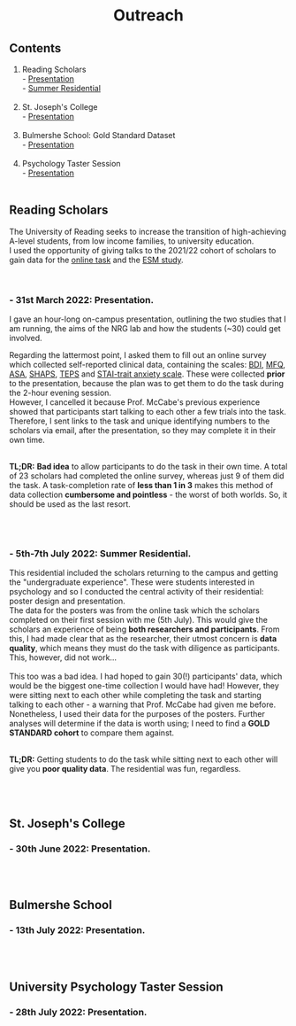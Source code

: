 <h1 align="center"> Outreach </h1>

## Contents
1. Reading Scholars<br> - [Presentation](outreach.md#--31st-march-2022-presentation)<br> - [Summer Residential](outreach.md#--5th-7th-july-2022-summer-residential)<br><br>
2. St. Joseph's College<br> - [Presentation](outreach.md#--30th-june-2022-presentation)<br><br>
3. Bulmershe School: Gold Standard Dataset<br> - [Presentation](outreach.md#--13th-july-2022-presentation)<br><br>
4. Psychology Taster Session<br> - [Presentation](outreach.md#--28th-july-2022-presentation)<br><br>


## Reading Scholars
The University of Reading seeks to increase the transition of high-achieving A-level students, from low income families, to university education.<br>
I used the opportunity of giving talks to the 2021/22 cohort of scholars to gain data for the [online task](task.md) and the [ESM study](esm1.md). 

<br>

### - 31st March 2022: Presentation.
I gave an hour-long on-campus presentation, outlining the two studies that I am running, the aims of the NRG lab and how the students (~30) could get involved.
<br>

Regarding the lattermost point, I asked them to fill out an online survey which collected self-reported clinical data, containing the scales: <a href="https://www.ismanet.org/doctoryourspirit/pdfs/Beck-Depression-Inventory-BDI.pdf" target="blank_">BDI</a>, <a href="https://devepi.duhs.duke.edu/files/2018/03/MFQ-Adult-Self-Report-Long.pdf" target="blank_">MFQ</a>, <a href="https://psycnet.apa.org/record/2021-31031-001" target="blank_">ASA</a>, <a href="https://www.ncbi.nlm.nih.gov/pmc/articles/PMC2957191/" target="blank_">SHAPS</a>, <a href="http://citeseerx.ist.psu.edu/viewdoc/download?doi=10.1.1.379.8517&rep=rep1&type=pdf" target="blank_">TEPS</a> and <a href="https://oml.eular.org/sysModules/obxOML/docs/id_150/State-Trait-Anxiety-Inventory.pdf" target="blank_">STAI-trait anxiety scale</a>. These were collected **prior** to the presentation, because the plan was to get them to do the task during the 2-hour evening session. 
<br>
However, I cancelled it because Prof. McCabe's previous experience showed that participants start talking to each other a few trials into the task. Therefore, I sent links to the task and unique identifying numbers to the scholars via email, after the presentation, so they may complete it in their own time.
<br>
<br>

**TL;DR:** **Bad idea** to allow participants to do the task in their own time. A total of 23 scholars had completed the online survey, whereas just 9 of them did the task. A task-completion rate of **less than 1 in 3** makes this method of data collection **cumbersome and pointless** - the worst of both worlds. So, it should be used as the last resort.

<br>
<br>

### - 5th-7th July 2022: Summer Residential.
This residential included the scholars returning to the campus and getting the "undergraduate experience". These were students interested in psychology and so I conducted the central activity of their residential: poster design and presentation. <br>
The data for the posters was from the online task which the scholars completed on their first session with me (5th July). This would give the scholars an experience of being **both researchers and participants**. From this, I had made clear that as the researcher, their utmost concern is **data quality**, which means they must do the task with diligence as participants. This, however, did not work... <br><br>
This too was a bad idea. I had hoped to gain 30(!) participants' data, which would be the biggest one-time collection I would have had! However, they were sitting next to each other while completing the task and starting talking to each other - a warning that Prof. McCabe had given me before. Nonetheless, I used their data for the purposes of the posters. Further analyses will determine if the data is worth using; I need to find a **GOLD STANDARD cohort** to compare them against. 
<br>
<br>

**TL;DR:** Getting students to do the task while sitting next to each other will give you **poor quality data**. The residential was fun, regardless.

<br>
<br>

## St. Joseph's College

### - 30th June 2022: Presentation.


<br>
<br>

## Bulmershe School 
### - 13th July 2022: Presentation.


<br>
<br>

## University Psychology Taster Session
### - 28th July 2022: Presentation.


<br>
<br>
<br>
<br>
<br>
<br>
  
